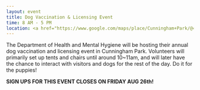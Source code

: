 ```yaml
---
layout: event
title: Dog Vaccination & Licensing Event
time: 8 AM - 5 PM
location: <a href="https://www.google.com/maps/place/Cunningham+Park/@40.7385268,-73.7424797,17z/data=!3m1!4b1!4m5!3m4!1s0x89c26199d9188db3:0xc11bdfe5b04a442a!8m2!3d40.7357791!4d-73.7700927">Cunningham Park</a>, Queens
---
```

The Department of Health and Mental Hygiene will be hosting their annual dog vaccination and licensing event in Cunningham Park. Volunteers will primarily set up tents and chairs until around 10~11am, and will later have the chance to interact with visitors and dogs for the rest of the day. Do it for the puppies!

**SIGN UPS FOR THIS EVENT CLOSES ON FRIDAY AUG 26th!**
